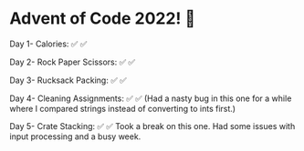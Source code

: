 # Advent of Code 2022! :santa:

Day 1- Calories: :white_check_mark: :white_check_mark:

Day 2- Rock Paper Scissors: :white_check_mark: :white_check_mark:

Day 3- Rucksack Packing: :white_check_mark: :white_check_mark:

Day 4- Cleaning Assignments: :white_check_mark: :white_check_mark: (Had a nasty bug in this one for a while where I compared strings instead of converting to ints first.)

Day 5- Crate Stacking: :white_check_mark: :white_check_mark: Took a break on this one. Had some issues with input processing and a busy week.

